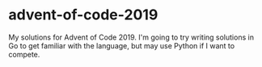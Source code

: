 # advent-of-code-2019

My solutions for Advent of Code 2019. I'm going to try writing solutions in Go to get familiar with the language, but may use Python if I want to compete.
